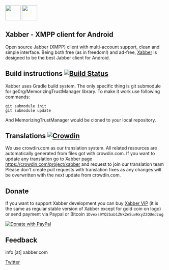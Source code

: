 <a href="https://play.google.com/store/apps/details?id=com.xabber.android.beta"><img src="https://play.google.com/intl/en_us/badges/images/generic/en-play-badge.png" height="48"></a>
<a href="https://f-droid.org/repository/browse/?fdfilter=xabber&fdid=com.xabber.androiddev"><img src="https://www.xabber.com/static/img/logo-f-droid.fw.png" height="48"></a>
## Xabber - XMPP client for Android

Open source Jabber (XMPP) client with multi-account support, clean and simple interface.
Being both free (as in freedom!) and ad-free, [Xabber](https://www.xabber.com/) is designed to be the best Jabber client for Android.

## Build instructions [![Build Status](https://travis-ci.org/redsolution/xabber-android.svg?branch=develop)](https://travis-ci.org/redsolution/xabber-android)

Xabber uses Gradle build system. The only specific thing is git submodule for ge0rg/MemorizingTrustManager library. To make it work use following commands:

 ```
 git submodule init
 git submodule update
 ```
 And MemorizingTrustManager would be cloned to your local repository.

## Translations [![Crowdin](https://d322cqt584bo4o.cloudfront.net/xabber/localized.svg)](https://crowdin.com/project/xabber)

We use crowdin.com as our translation system.
All related resources are automatically generated from files got with crowdin.com.
If you want to update any translation go to Xabber page https://crowdin.com/project/xabber and request to join our translation team
Please don't create pull requests with translation fixes as any changes will be overwritten with the next update from crowdin.com.

## Donate

If you want to support Xabber development you can buy [Xabber VIP](https://play.google.com/store/apps/details?id=com.xabber.androidvip) (it is the same as regular stable version of Xabber except for gold coin on logo) or send payment via Paypal or Bitcoin `1Dvexs9YQ2bab1ZNk2eSuvHxyZ2QUedzug`

[![Donate with PayPal](https://www.paypalobjects.com/en_US/i/btn/btn_donate_LG.gif)](https://www.paypal.com/cgi-bin/webscr?cmd=_s-xclick&hosted_button_id=G9AYTUSXCWRVL)

## Feedback

info [at] xabber.com

<a href="https://twitter.com/xabber_xmpp">Twitter</a>

